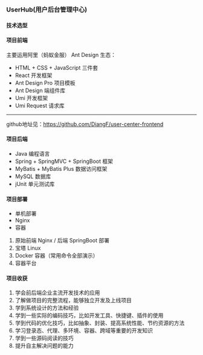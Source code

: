 ### UserHub(用户后台管理中心)

#### 技术选型

#### 项目前端
主要运用阿里（蚂蚁金服） Ant Design 生态：
- HTML + CSS + JavaScript 三件套
- React 开发框架
- Ant Design Pro 项目模板
- Ant Design 端组件库
- Umi 开发框架
- Umi Request 请求库
-------------------------------
github地址见：https://github.com/DiangF/user-center-frontend


#### 项目后端
- Java 编程语言
- Spring + SpringMVC + SpringBoot 框架
- MyBatis + MyBatis Plus 数据访问框架
- MySQL 数据库
- jUnit 单元测试库


#### 项目部署
- 单机部署
- Nginx
- 容器
1. 原始前端 Nginx / 后端 SpringBoot 部署
2. 宝塔 Linux
3. Docker 容器（常用命令全部演示）
4. 容器平台

#### 项目收获
1. 学会前后端企业主流开发技术的应用
2. 了解做项目的完整流程，能够独立开发及上线项目
3. 学到系统设计的方法和经验
4. 学到一些实际的编码技巧，比如开发工具、快捷键、插件的使用
5. 学到代码的优化技巧，比如抽象、封装、提高系统性能、节约资源的方法
6. 学习登录态、代理、多环境、容器、跨域等重要的开发知识
7. 学到一些源码阅读的技巧
8. 提升自主解决问题的能力